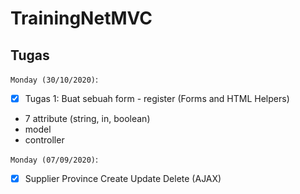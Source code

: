 # TrainingNetMVC



## Tugas

`Monday (30/10/2020)`:

- [x] Tugas 1: Buat sebuah form - register (Forms and HTML Helpers)
- 7 attribute (string, in, boolean)
- model
- controller

`Monday (07/09/2020)`:

- [x] Supplier Province Create Update Delete (AJAX)
